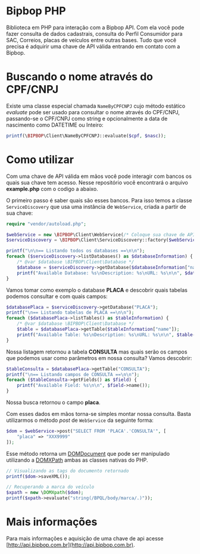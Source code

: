 # Bipbop PHP

Biblioteca em PHP para interação com a Bipbop API. Com ela você pode fazer consulta de dados cadastrais, consulta do Perfil Consumidor para SAC, Correios, placas de veículos entre outras bases. Tudo que você precisa é adquirir uma chave de API válida entrando em contato com a Bipbop.

# Buscando o nome através do CPF/CNPJ

Existe uma classe especial chamada `NameByCPFCNPJ` cujo método estático *evaluate* pode ser usado para consultar o nome através do CPF/CNPJ, passando-se o CPF/CNPJ como string e opcionalmente a data de nascimento como DATETIME ou Inteiro:

```php
printf(\BIPBOP\Client\NameByCPFCNPJ::evaluate($cpf, $nasc));
```

# Como utilizar

Com uma chave de API válida em mãos você pode interagir com bancos os quais sua chave tem acesso. Nesse repositório você encontrará o arquivo __example.php__ com o codigo a abaixo.

O primeiro passo é saber quais são esses bancos. Para isso temos a classe `ServiceDiscovery` que usa uma instância de `WebService`, criada a partir de sua chave:

```php
require "vendor/autoload.php";

$webService = new \BIPBOP\Client\WebService(/* Coloque sua chave de API aqui */);
$serviceDiscovery = \BIPBOP\Client\ServiceDiscovery::factory($webService);

printf("\n\n== Listando todos os databases ==\n\n");
foreach ($serviceDiscovery->listDatabases() as $databaseInformation) {
    /* @var $database \BIPBOP\Client\Database */
    $database = $serviceDiscovery->getDatabase($databaseInformation["name"]);
    printf("Available Database: %s\nDescription: %s\nURL: %s\n\n", $database->name(), $database->get("description"), $database->get("url"));
}
```

Vamos tomar como exemplo o database __PLACA__ e descobrir quais tabelas podemos consultar e com quais campos:

```php
$databasePlaca = $serviceDiscovery->getDatabase("PLACA");
printf("\n== Listando tabelas de PLACA ==\n\n");
foreach ($databasePlaca->listTables() as $tableInformation) {
    /* @var $database \BIPBOP\Client\Database */
    $table = $databasePlaca->getTable($tableInformation["name"]);
    printf("Available Table: %s\nDescription: %s\nURL: %s\n\n", $table->name(), $table->get("description"), $table->get("url"));
}
```

Nossa listagem retornou a tabela __CONSULTA__ mas quais serão os campos que podemos usar como parâmetros em nossa consulta? Vamos descobrir:

```php
$tableConsulta = $databasePlaca->getTable("CONSULTA");
printf("\n== Listando campos de CONSULTA ==\n\n");
foreach ($tableConsulta->getFields() as $field) {
	printf("Available Field: %s\n\n", $field->name());
}
```

Nossa busca retornou o campo __placa__.

Com esses dados em mãos torna-se simples montar nossa consulta. Basta utilizarmos o método *post* de `WebService` da seguinte forma:

```php
$dom = $webService->post("SELECT FROM 'PLACA'.'CONSULTA'", [
    "placa" => "XXX9999"
]);
```

Esse método retorna um [DOMDocument](http://php.net/manual/en/class.domdocument.php) que pode ser manipulado utilizando a [DOMXPath](http://php.net/manual/en/class.domxpath.php) ambas as classes nativas do PHP.

```php
// Visualizando as tags do documento retornado
printf($dom->saveXML());

// Recuperando a marca do veículo
$xpath = new \DOMXpath($dom);
printf($xpath->evaluate("string(/BPQL/body/marca/.)"));
```

# Mais informações

Para mais informações e aquisição de uma chave de api acesse [http://api.bipbop.com.br](http://api.bipbop.com.br).